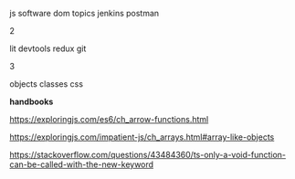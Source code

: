 js
software
dom
topics
jenkins
postman

2

lit
devtools
redux
git


3

objects
classes
css  

__handbooks__

https://exploringjs.com/es6/ch_arrow-functions.html

https://exploringjs.com/impatient-js/ch_arrays.html#array-like-objects

https://stackoverflow.com/questions/43484360/ts-only-a-void-function-can-be-called-with-the-new-keyword